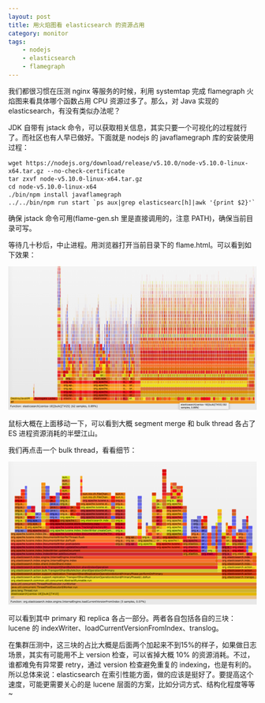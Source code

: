 ```yaml
---
layout: post
title: 用火焰图看 elasticsearch 的资源占用
category: monitor
tags:
    - nodejs
    - elasticsearch
    - flamegraph
---
```


我们都很习惯在压测 nginx 等服务的时候，利用 systemtap 完成 flamegraph 火焰图来看具体哪个函数占用 CPU 资源过多了。那么，对 Java 实现的 elasticsearch，有没有类似办法呢？

JDK 自带有 jstack 命令，可以获取相关信息，其实只要一个可视化的过程就行了。而社区也有人早已做好。下面就是 nodejs 的 javaflamegraph 库的安装使用过程：

```
wget https://nodejs.org/download/release/v5.10.0/node-v5.10.0-linux-x64.tar.gz --no-check-certificate
tar zxvf node-v5.10.0-linux-x64.tar.gz
cd node-v5.10.0-linux-x64
./bin/npm install javaflamegraph
../../bin/npm run start `ps aux|grep elasticsearc[h]|awk '{print $2}'`
```

确保 jstack 命令可用(flame-gen.sh 里是直接调用的，注意 PATH)，确保当前目录可写。

等待几十秒后，中止进程。用浏览器打开当前目录下的 flame.html。可以看到如下效果：

![](/images/uploads/esflame0.png)

鼠标大概在上面移动一下，可以看到大概 segment merge 和 bulk thread 各占了 ES 进程资源消耗的半壁江山。

我们再点击一个 bulk thread，看看细节：

![](/images/uploads/esflame1.png)

可以看到其中 primary 和 replica 各占一部分。两者各自包括各自的三块：lucene 的 indexWriter、loadCurrentVersionFromIndex、translog。

在集群压测中，这三块的占比大概是后面两个加起来不到15%的样子，如果做日志场景，其实有可能用不上 version 检查，可以省掉大概 10% 的资源消耗。不过，谁都难免有异常要 retry，通过 version 检查避免重复的 indexing，也是有利的。所以总体来说：elasticsearch 在索引性能方面，做的应该是挺好了。要提高这个速度，可能更需要关心的是 lucene 层面的方案，比如分词方式、结构化程度等等~
